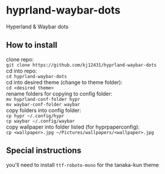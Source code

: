 # hyprland-waybar-dots
Hyperland &amp; Waybar dots
## How to install
clone repo:<br/>
`git clone https://github.com/kj12431/hyprland-waybar-dots`<br/>
cd into repo:<br/>
`cd hyprland-waybar-dots`<br/>
cd into desired theme (change to theme folder):<br/>
`cd <desired theme>`<br/>
rename folders for copying to config folder:<br/>
`mv hyprland-conf-folder hypr`<br/>
`mv waybar-conf-folder waybar`<br/>
copy folders into config folder:<br/>
`cp hypr ~/.config/hypr`<br/>
`cp waybar ~/.config/waybar`<br/>
copy wallpaper into folder listed (for hyprpaperconfig):<br/>
`cp <wallpaper>.jpg ~/Pictures/wallpapers/<wallpaper>.jpg`
## Special instructions
you'll need to install `ttf-roboto-mono` for the tanaka-kun theme


